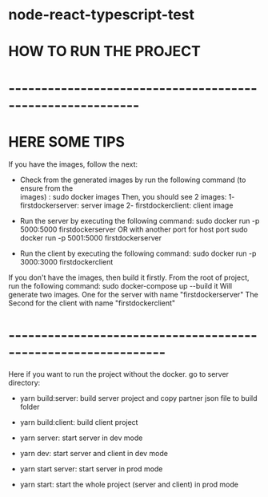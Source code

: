 # node-react-typescript-test

# HOW TO RUN THE PROJECT
# ----------------------------------------------------------

# HERE SOME TIPS

If you have the images, follow the next:
- Check from the generated images by run the following command (to ensure from the   
  images) :
  sudo docker images
  Then, you should see 2 images:
  1- firstdockerserver: server image
  2- firstdockerclient: client image

- Run the server by executing the following command:
   sudo docker run -p 5000:5000 firstdockerserver
   OR with another port for host port 
   sudo docker run -p 5001:5000 firstdockerserver

- Run the client by executing the following command:
   sudo docker run -p 3000:3000 firstdockerclient

If you don't have the images, then build it firstly.
From the root of project, run the following command:
   sudo docker-compose up --build
   it Will generate two images.
   One for the server with name "firstdockerserver"
   The Second for the client with name "firstdockerclient"



# --------------------------------------------------------------
Here if you want to run the project without the docker.
go to server directory:

- yarn build:server: build server project and copy partner json file to build folder
- yarn build:client: build client project

- yarn server: start server in dev mode
- yarn dev: start server and client in dev mode

- yarn start server: start server in prod mode
- yarn start: start the whole project (server and client) in prod mode